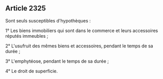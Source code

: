 Article 2325
----
Sont seuls susceptibles d'hypothèques :

1° Les biens immobiliers qui sont dans le commerce et leurs accessoires réputés
immeubles ;

2° L'usufruit des mêmes biens et accessoires, pendant le temps de sa durée ;

3° L'emphytéose, pendant le temps de sa durée ;

4° Le droit de superficie.
